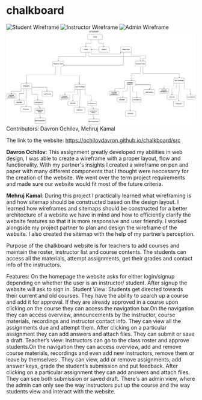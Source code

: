 # chalkboard
![Student Wireframe](wireframe_1.png)
![Instructor Wireframe](wireframe_2.png)
![Admin Wireframe](wireframe_3.png)
![Sitemap](sitemap_mk.png)
Contributors: Davron Ochilov, Mehruj Kamal


The link to the website: https://ochilovdavron.github.io/chalkboard/src

**Davron Ochilov**: This assignment greatly developed my abilities in web design, I was able to create a wireframe with a proper layout, flow and functionality. With my partner's insights I created a wireframe on pen and paper with many different components that I thought were neccesarry for the creation of the website. We went over the term project requirements and made sure our website would fit most of the future criteria. 

**Mehruj Kamal**:  During this project I practically learned what wireframing is and how sitemap should be constructed based on the design layout. I learned how wireframes and sitemaps should be constructed for a better architecture of a website we have in mind and how to efficiently clarify the website features so that it is more responsive and user friendly. I worked alongside my project partner to plan and design the wireframe of the website. I also created the sitemap with the help of my partner’s perception. 

Purpose of the chalkboard website is for teachers to add courses and maintain the roster, instructor list and course contents. The students can access all the materials, attempt assignments, get their grades and contact info of the instructors.

Features: 
On the homepage the website asks for either login/signup depending on whether the user is an instructor/ student. After signup the website will ask to sign in. 
Student View: 
Students get directed towards their current and old courses. They have the ability to search up a course and add it for approval. 
If they are already approved in a course upon clicking on the course they can access the navigation bar.On the navigation they can access overview, announcements by the instructor, course materials, recordings and instructor contact info. They can view all the assignments due and attempt them. After clicking on a particular assignment they can add answers and attach files. They can submit or save a draft.
Teacher’s view: 
Instructors can go to the class roster and approve students.On the navigation they can access overview, add and remove course materials, recordings and even add new instructors, remove them or leave by themselves . They can view, add or remove assignments, add answer keys, grade the student’s submission and put feedback. After clicking on a particular assignment they can add answers and attach files. They can see both submission or saved draft.
There's an admin view, where the admin can only see the way instructors put up the course and the way students view and interact with the website.




